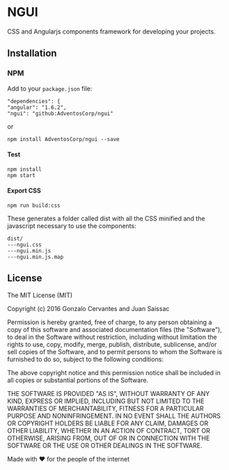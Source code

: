 # NGUI
CSS and Angularjs components framework for developing your projects.


## Installation

### NPM
Add to your `package.json` file:

```
"dependencies": {
"angular": "1.6.2",
"ngui": "github:AdventosCorp/ngui"
```
or

```
npm install AdventosCorp/ngui --save
```

#### Test

```
npm install
npm start
```

#### Export CSS
```
npm run build:css
```
These generates a folder called dist with all the CSS minified and the javascript necessary to use the components:

```
dist/
---ngui.css
---ngui.min.js
---ngui.min.js.map

```

## License

The MIT License (MIT)

Copyright (c) 2016 Gonzalo Cervantes and Juan Saissac

Permission is hereby granted, free of charge, to any person obtaining a copy
of this software and associated documentation files (the "Software"), to deal
in the Software without restriction, including without limitation the rights
to use, copy, modify, merge, publish, distribute, sublicense, and/or sell
copies of the Software, and to permit persons to whom the Software is
furnished to do so, subject to the following conditions:

The above copyright notice and this permission notice shall be included in all
copies or substantial portions of the Software.

THE SOFTWARE IS PROVIDED "AS IS", WITHOUT WARRANTY OF ANY KIND, EXPRESS OR
IMPLIED, INCLUDING BUT NOT LIMITED TO THE WARRANTIES OF MERCHANTABILITY,
FITNESS FOR A PARTICULAR PURPOSE AND NONINFRINGEMENT. IN NO EVENT SHALL THE
AUTHORS OR COPYRIGHT HOLDERS BE LIABLE FOR ANY CLAIM, DAMAGES OR OTHER
LIABILITY, WHETHER IN AN ACTION OF CONTRACT, TORT OR OTHERWISE, ARISING FROM,
OUT OF OR IN CONNECTION WITH THE SOFTWARE OR THE USE OR OTHER DEALINGS IN THE
SOFTWARE.


Made with ♥ for the people of the internet
